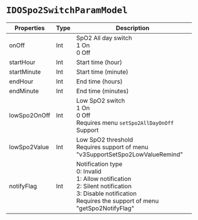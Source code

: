 # `IDOSpo2SwitchParamModel`

| Properties | Type | Description |
| ----------- | ------- | ------------ |
| onOff | Int | SpO2 All day switch<br/>1 On<br/>0 Off|
| startHour | Int | Start time (hour) |
| startMinute | Int | Start time (minute) |
| endHour | Int | End time (hours) |
| endMinute | Int | End time (minutes) |
| lowSpo2OnOff | Int | Low SpO2 switch<br/>1 On<br/>0 Off<br/>Requires menu `setSpo2AllDayOnOff` Support |
| lowSpo2Value | Int | Low SpO2 threshold<br/>Requires support of menu "v3SupportSetSpo2LowValueRemind" |
| notifyFlag | Int | Notification type<br/>0: Invalid<br/>1: Allow notification<br/> 2: Silent notification<br/>3: Disable notification<br/>Requires the support of menu "getSpo2NotifyFlag"|
